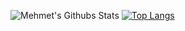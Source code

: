 ![Mehmet's Githubs Stats](https://github-readme-stats.vercel.app/api?username=mehmetozdeemiir&theme=dark&show_icons=true) [![Top Langs](https://github-readme-stats.vercel.app/api/top-langs/?username=mehmetozdeemiir&layout=compact)](https://github.com/mehmetozdeemiir/github-readme-stats)
